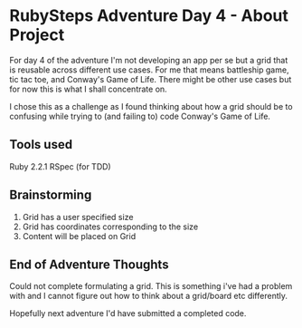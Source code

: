 # RubySteps Adventure Day 4 - About Project

For day 4 of the adventure I'm not developing an app per se but a grid that is reusable across different use cases. For me that means battleship game, tic tac toe, and Conway's Game of Life. There might be other use cases but for now this is what I shall concentrate on. 

I chose this as a challenge as I found thinking about how a grid should be to confusing while trying to (and failing to) code Conway's Game of Life.

## Tools used

Ruby 2.2.1
RSpec (for TDD)

## Brainstorming

1. Grid has a user specified size
2. Grid has coordinates corresponding to the size
3. Content will be placed on Grid

## End of Adventure Thoughts

Could not complete formulating a grid. This is something i've had a problem with and I cannot figure out how to think about a grid/board etc differently. 

Hopefully next adventure I'd have submitted a completed code.



